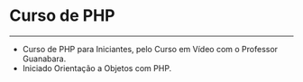 # Curso de PHP
---
 - Curso de PHP para Iniciantes, pelo Curso em Vídeo com o Professor Guanabara.
 - Iniciado Orientação a Objetos com PHP.
